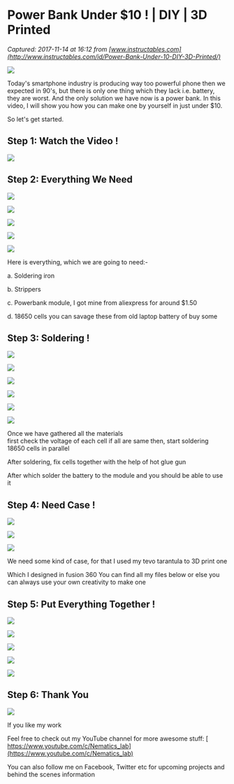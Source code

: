 # Power Bank Under $10 ! | DIY | 3D Printed

_Captured: 2017-11-14 at 16:12 from [www.instructables.com](http://www.instructables.com/id/Power-Bank-Under-10-DIY-3D-Printed/)_

![](https://cdn.instructables.com/FW4/Q09G/J9SVYATZ/FW4Q09GJ9SVYATZ.MEDIUM.jpg)

Today's smartphone industry is producing way too powerful phone then we expected in 90's, but there is only one thing which they lack i.e. battery, they are worst. And the only solution we have now is a power bank. In this video, I will show you how you can make one by yourself in just under $10.

So let's get started.

## Step 1: Watch the Video !

![](https://cdn.instructables.com/F2V/2KZU/J9SVYAU8/F2V2KZUJ9SVYAU8.MEDIUM.jpg)

## Step 2: Everything We Need 

![](https://cdn.instructables.com/F11/WZAK/J9SVUP4I/F11WZAKJ9SVUP4I.MEDIUM.jpg)

![](https://cdn.instructables.com/F59/AYJK/J9SVUP4F/F59AYJKJ9SVUP4F.SMALL.jpg)

![](https://cdn.instructables.com/F32/YQMY/J9SVUP4C/F32YQMYJ9SVUP4C.SMALL.jpg)

![](https://cdn.instructables.com/FY0/AAYL/J9SVUP48/FY0AAYLJ9SVUP48.SMALL.jpg)

![](https://cdn.instructables.com/F2K/THS1/J9SVUP4K/F2KTHS1J9SVUP4K.SMALL.jpg)

Here is everything, which we are going to need:-

a. Soldering iron

b. Strippers

c. Powerbank module, I got mine from aliexpress for around $1.50

d. 18650 cells you can savage these from old laptop battery of buy some

## Step 3: Soldering !

![](https://cdn.instructables.com/FSJ/W781/J9SVUP68/FSJW781J9SVUP68.MEDIUM.jpg)

![](https://cdn.instructables.com/FNR/8SYN/J9SVUP64/FNR8SYNJ9SVUP64.SMALL.jpg)

![](https://cdn.instructables.com/FAC/RKH6/J9SVUP6D/FACRKH6J9SVUP6D.SMALL.jpg)

![](https://cdn.instructables.com/F9Q/VUQ7/J9SVUP6I/F9QVUQ7J9SVUP6I.SMALL.jpg)

![](https://cdn.instructables.com/F2M/BSA9/J9SVUPBD/F2MBSA9J9SVUPBD.SMALL.jpg)

![](https://cdn.instructables.com/FE5/EDDL/J9SVUPC7/FE5EDDLJ9SVUPC7.SMALL.jpg)

Once we have gathered all the materials   
first check the voltage of each cell if all are same then, start soldering 18650 cells in parallel

After soldering, fix cells together with the help of hot glue gun

After which solder the battery to the module and you should be able to use it

## Step 4: Need Case !

![](https://cdn.instructables.com/F7A/8JDZ/J9SVUPGW/F7A8JDZJ9SVUPGW.MEDIUM.jpg)

![](https://cdn.instructables.com/FZI/ZXVC/J9SVUPGX/FZIZXVCJ9SVUPGX.SMALL.jpg)

![](https://cdn.instructables.com/FY1/74HT/J9SVUPHF/FY174HTJ9SVUPHF.SMALL.jpg)

We need some kind of case, for that I used my tevo tarantula to 3D print one

Which I designed in fusion 360 You can find all my files below or else you can always use your own creativity to make one

## Step 5: Put Everything Together !

![](https://cdn.instructables.com/F2Y/WP6R/J9SVUTQ6/F2YWP6RJ9SVUTQ6.MEDIUM.jpg)

![](https://cdn.instructables.com/FOG/JFST/J9SVUTGG/FOGJFSTJ9SVUTGG.SMALL.jpg)

![](https://cdn.instructables.com/F1A/7S58/J9SVUTIL/F1A7S58J9SVUTIL.SMALL.jpg)

![](https://cdn.instructables.com/F9Q/I49C/J9SVUTLO/F9QI49CJ9SVUTLO.SMALL.jpg)

![](https://cdn.instructables.com/F9V/YQ50/J9SVUTO1/F9VYQ50J9SVUTO1.SMALL.jpg)

## Step 6: Thank You

![](https://cdn.instructables.com/FY6/XSNH/J9SVUUCE/FY6XSNHJ9SVUUCE.MEDIUM.jpg)

If you like my work

Feel free to check out my YouTube channel for more awesome stuff: [ https://www.youtube.com/c/Nematics_lab](https://www.youtube.com/c/Nematics_lab)

You can also follow me on Facebook, Twitter etc for upcoming projects and behind the scenes information
